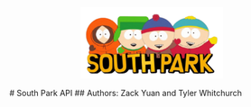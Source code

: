 <p align="center">
    <img src="images/south-park.png" alt="South Park Logo" width="50%">
</p>
# South Park API
## Authors: Zack Yuan and Tyler Whitchurch
